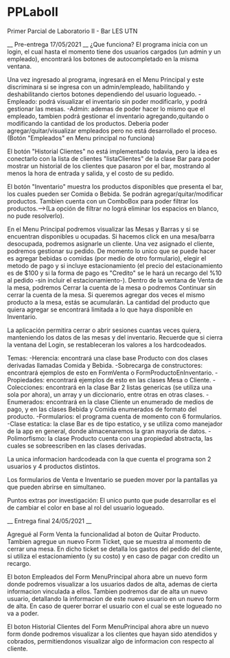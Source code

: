 # PPLaboII
Primer Parcial de Laboratorio II - Bar LES UTN

__ Pre-entrega 17/05/2021 __
¿Que funciona?
  El programa inicia con un login, el cual hasta el momento tiene dos usuarios cargados (un admin y un empleado), encontrará los botones de autocompletado
en la misma ventana.

  Una vez ingresado al programa, ingresará en el Menu Principal y este discriminara si se ingresa con un admin/empleado, habilitando y deshabilitando ciertos botones dependiendo del
usuario logueado.
  -Empleado: podrá visualizar el inventario sin poder modificarlo, y podrá gestionar las mesas.
  -Admin: ademas de poder hacer lo mismo que el empleado, tambien podrá gestionar el inventario agregando,quitando o modificando la cantidad de los
  productos. Deberia poder agregar/quitar/visualizar empleados pero no está desarrollado el proceso. (Botón "Empleados" en Menu principal no funciona)
  
  El botón "Historial Clientes" no está implementado todavia, pero la idea es conectarlo con la lista de clientes "listaClientes" de la clase Bar para poder mostrar
 un historial de los clientes que pasaron por el bar, mostrando al menos la hora de entrada y salida, y el costo de su pedido.
  
  El botón "Inventario" muestra los productos disponibles que presenta el bar, los cuales pueden ser Comida o Bebida. Se podrán agregar/quitar/modificar productos.
 Tambien cuenta con un ComboBox para poder filtrar los productos.-->(La opción de filtrar no lográ eliminar los espacios en blanco, no pude resolverlo).
 
  En el Menu Principal podremos visualizar las Mesas y Barras y si se encuentran disponibles u ocupadas. Si hacemos click en una mesa/barra desocupada, podremos
 asignarle un cliente. Una vez asignado el cliente, podremos gestionar su pedido. De momento lo unico que se puede hacer es agregar bebidas o comidas (por medio 
 de otro formulario), elegir el metodo de pago y si incluye estacionamiento (el precio del estacionamiento es de $100 y si la forma de pago es "Credito" se le hará
 un recargo del %10 al pedido -sin incluir el estacionamiento-). Dentro de la ventana de Venta de la mesa, podremos Cerrar la cuenta de la mesa o podremos Continuar
 sin cerrar la cuenta de la mesa. Si queremos agregar dos veces el mismo producto a la mesa, estás se acumularán. La cantidad del producto que quiera agregar se 
 encontrará limitada a lo que haya disponible en Inventario.
 
 La aplicación permitira cerrar o abrir sesiones cuantas veces quiera, manteniendo los datos de las mesas y del inventario. Recuerde que si cierra la ventana del
 Login, se restableceran los valores a los hardcodeados.
 
 Temas:
 -Herencia: encontrará una clase base Producto con dos clases derivadas llamadas Comida y Bebida.
 -Sobrecarga de constructores: encontrará ejemplos de esto en FormVenta o FormProductoEnInventario.
 -Propiedades: encontrará ejemplos de esto en las clases Mesa o Cliente.
 -Colecciones: encontrará en la clase Bar 2 listas genericas (se utiliza una sola por ahora), un array y un diccionario, entre otras en otras clases.
 -Enumerados: encontrará en la clase Cliente un enumerado de medios de pago, y en las clases Bebida y Comida enumerados de formato del producto.
 -Formularios: el programa cuenta de momento con 6 formularios.
 -Clase estatica: la clase Bar es de tipo estatico, y se utiliza como manejador de la app en general, donde almacenaremos la gran mayoria de datos.
 -Polimorfismo: la clase Producto cuenta con una propiedad abstracta, las cuales se sobreescriben en las clases derivadas.
 
 La unica informacion hardcodeada con la que cuenta el programa son 2 usuarios y 4 productos distintos.
 
 Los formularios de Venta e Inventario se pueden mover por la pantallas ya que pueden abrirse en simultaneo.
 
 Puntos extras por investigación:
 El unico punto que pude desarrollar es el de cambiar el color en base al rol del usuario logueado.
  
__ Entrega final 24/05/2021 __

Agregué al Form Venta la funcionalidad al boton de Quitar Producto. Tambien agregue un nuevo Form Ticket, que se muestra al momento de cerrar una mesa.
En dicho ticket se detalla los gastos del pedido del cliente, si utiliza el estacionamiento (y su costo) y en caso de pagar con credito un recargo.

El boton Empleados del Form MenuPrincipal ahora abre un nuevo form donde podremos visualizar a los usuarios dados de alta, ademas de cierta informacion vinculada
a ellos. Tambien podremos dar de alta un nuevo usuario, detallando la informacion de este nuevo usuario en un nuevo form de alta. 
En caso de querer borrar el usuario con el cual se este logueado no va a poder.

El boton Historial Clientes del Form MenuPrincipal ahora abre un nuevo form donde podremos visualizar a los clientes que hayan sido atendidos y cobrados,
permitiendonos visualizar algo de informacion con respecto al cliente.
 
